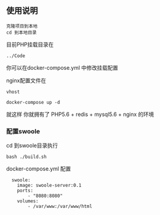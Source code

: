 ## 使用说明

```
克隆项目到本地
cd 到本地目录
```

目前PHP挂载目录在
```
../Code
```
你可以在docker-compose.yml 中修改挂载配置

nginx配置文件在
```
vhost
```

```
docker-compose up -d
```
就这样 你就拥有了 PHP5.6 + redis + mysql5.6 + nginx 的环境

### 配置swoole
cd 到swoole目录执行
```
bash ./build.sh
```

docker-compose.yml 配置
```
  swoole:
    image: swoole-server:0.1
    ports: 
        - "8080:8080"
    volumes:
        - /var/www:/var/www/html
```
